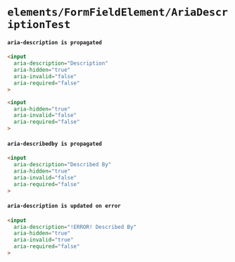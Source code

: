 # `elements/FormFieldElement/AriaDescriptionTest`

#### `aria-description is propagated`

```html
<input
  aria-description="Description"
  aria-hidden="true"
  aria-invalid="false"
  aria-required="false"
>

```

```html
<input
  aria-hidden="true"
  aria-invalid="false"
  aria-required="false"
>

```

#### `aria-describedby is propagated`

```html
<input
  aria-description="Described By"
  aria-hidden="true"
  aria-invalid="false"
  aria-required="false"
>

```

#### `aria-description is updated on error`

```html
<input
  aria-description="!ERROR! Described By"
  aria-hidden="true"
  aria-invalid="true"
  aria-required="false"
>

```

